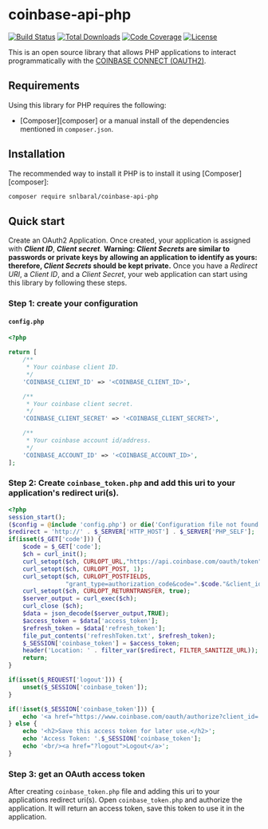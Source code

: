 # coinbase-api-php

[![Build Status](https://travis-ci.org/snlbaral/coinbase-api-php.svg)](https://travis-ci.org/snlbaral/coinbase-api-php)
[![Total Downloads](https://poser.pugx.org/snlbaral/coinbase-api-php/d/total.svg)](https://packagist.org/packages/snlbaral/coinbase-api-php)
[![Code Coverage](https://codecov.io/gh/snlbaral/coinbase-api-php/badge.svg)](https://codecov.io/gh/snlbaral/coinbase-api-php)
[![License](https://poser.pugx.org/snlbaral/coinbase-api-php/license)](https://packagist.org/packages/snlbaral/coinbase-api-php)

This is an open source library that allows PHP applications to interact programmatically with the <a href="https://developers.coinbase.com/docs/wallet/coinbase-connect">COINBASE CONNECT (OAUTH2)</a>.

Requirements
------------

Using this library for PHP requires the following:

* [Composer][composer] or a manual install of the dependencies mentioned in
  `composer.json`.


Installation
------------

The recommended way to install it PHP is to install it using
[Composer][composer]:

```sh
composer require snlbaral/coinbase-api-php
```


Quick start
-----------

Create an OAuth2 Application. Once created, your application is assigned with ***Client ID***, ***Client secret***.
**Warning: *Client Secrets* are similar to passwords or private keys by allowing an application to identify as yours: therefore, *Client Secrets* should be kept private.**
Once you have a *Redirect URI*, a *Client ID*, and a *Client Secret*, your web
application can start using this library by following these steps.

### Step 1: create your configuration

#### `config.php`

```php
<?php

return [
    /**
     * Your coinbase client ID.
     */
    'COINBASE_CLIENT_ID' => '<COINBASE_CLIENT_ID>',

    /**
     * Your coinbase client secret.
     */
    'COINBASE_CLIENT_SECRET' => '<COINBASE_CLIENT_SECRET>',

    /**
     * Your coinbase account id/address.
     */
    'COINBASE_ACCOUNT_ID' => '<COINBASE_ACCOUNT_ID>',
];
```

### Step 2: Create `coinbase_token.php` and add this uri to your application's redirect uri(s).

```php
<?php
session_start();
($config = @include 'config.php') or die('Configuration file not found');
$redirect = 'http://' . $_SERVER['HTTP_HOST'] . $_SERVER['PHP_SELF'];
if(isset($_GET['code'])) {
	$code = $_GET['code'];
	$ch = curl_init();
	curl_setopt($ch, CURLOPT_URL,"https://api.coinbase.com/oauth/token");
	curl_setopt($ch, CURLOPT_POST, 1);
	curl_setopt($ch, CURLOPT_POSTFIELDS,
	            "grant_type=authorization_code&code=".$code."&client_id=".$config['COINBASE_CLIENT_ID']."&client_secret=".$config['COINBASE_CLIENT_SECRET']."&redirect_uri=".$redirect);
	curl_setopt($ch, CURLOPT_RETURNTRANSFER, true);
	$server_output = curl_exec($ch);
	curl_close ($ch);
	$data = json_decode($server_output,TRUE);
	$access_token = $data['access_token'];
	$refresh_token = $data['refresh_token'];
	file_put_contents('refreshToken.txt', $refresh_token);
	$_SESSION['coinbase_token'] = $access_token;
    header('Location: ' . filter_var($redirect, FILTER_SANITIZE_URL));
    return;
}

if(isset($_REQUEST['logout'])) {
	unset($_SESSION['coinbase_token']);
}

if(!isset($_SESSION['coinbase_token'])) {
	echo '<a href="https://www.coinbase.com/oauth/authorize?client_id='.$config['COINBASE_CLIENT_ID'].'&redirect_uri='.$redirect.'&response_type=code&scope=wallet%3Aaddresses%3Acreate,wallet%3Aaddresses%3Aread,wallet%3Anotifications%3Aread">Authorize Me</a>'; //Add as much scope as you want according to your application's need.
} else {
	echo '<h2>Save this access token for later use.</h2>';
	echo 'Access Token: '.$_SESSION['coinbase_token'];
	echo '<br/><a href="?logout">Logout</a>';
}
```

### Step 3: get an OAuth access token

After creating `coinbase_token.php` file and adding this uri to your applications redirect uri(s). Open `coinbase_token.php` and authorize the application.
It will return an access token, save this token to use it in the application.
